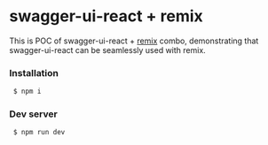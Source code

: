 # swagger-ui-react + remix

This is POC of swagger-ui-react + [remix](https://remix.run/) combo, demonstrating
that swagger-ui-react can be seamlessly used with remix.

### Installation

```sh
 $ npm i 
```

### Dev server

```sh
 $ npm run dev
```
